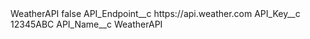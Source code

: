 <?xml version="1.0" encoding="UTF-8"?>
<CustomMetadata xmlns="http://soap.sforce.com/2006/04/metadata" xmlns:xsi="http://www.w3.org/2001/XMLSchema-instance" xmlns:xsd="http://www.w3.org/2001/XMLSchema">
    <label>WeatherAPI</label>
    <protected>false</protected>
    <values>
        <field>API_Endpoint__c</field>
        <value xsi:type="xsd:string">https://api.weather.com</value>
    </values>
    <values>
        <field>API_Key__c</field>
        <value xsi:type="xsd:string">12345ABC</value>
    </values>
    <values>
        <field>API_Name__c</field>
        <value xsi:type="xsd:string">WeatherAPI</value>
    </values>
</CustomMetadata>
